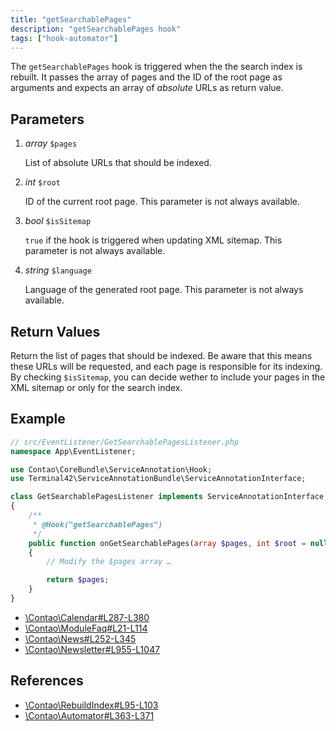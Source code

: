 ```yaml
---
title: "getSearchablePages"
description: "getSearchablePages hook"
tags: ["hook-automator"]
---
```



The `getSearchablePages` hook is triggered when the the search index is rebuilt.
It passes the array of pages and the ID of the root page as arguments and
expects an array of _absolute_ URLs as return value.


## Parameters

1. *array* `$pages`

    List of absolute URLs that should be indexed.

2. *int* `$root`

    ID of the current root page. This parameter is not always available.

3. *bool* `$isSitemap`

    `true` if the hook is triggered when updating XML sitemap. This parameter is
    not always available.

4. *string* `$language`

    Language of the generated root page. This parameter is not always available.


## Return Values

Return the list of pages that should be indexed. Be aware that this means
these URLs will be requested, and each page is responsible for its indexing. By
checking `$isSitemap`, you can decide wether to include your pages in the XML
sitemap or only for the search index.


## Example

```php
// src/EventListener/GetSearchablePagesListener.php
namespace App\EventListener;

use Contao\CoreBundle\ServiceAnnotation\Hook;
use Terminal42\ServiceAnnotationBundle\ServiceAnnotationInterface;

class GetSearchablePagesListener implements ServiceAnnotationInterface
{
    /**
     * @Hook("getSearchablePages")
     */
    public function onGetSearchablePages(array $pages, int $root = null, bool $isSitemap = false, string $language = null): array
    {
        // Modify the $pages array …

        return $pages;
    }
}
```

* [\Contao\Calendar#L287-L380](https://github.com/contao/contao/blob/4.7.6/calendar-bundle/src/Resources/contao/classes/Calendar.php#L287-L380)
* [\Contao\ModuleFaq#L21-L114](https://github.com/contao/contao/blob/4.7.6/faq-bundle/src/Resources/contao/modules/ModuleFaq.php#L21-L114)
* [\Contao\News#L252-L345](https://github.com/contao/contao/blob/4.7.6/news-bundle/src/Resources/contao/classes/News.php#L252-L345)
* [\Contao\Newsletter#L955-L1047](https://github.com/contao/contao/blob/4.7.6/newsletter-bundle/src/Resources/contao/classes/Newsletter.php#L955-L1047)


## References

* [\Contao\RebuildIndex#L95-L103](https://github.com/contao/contao/blob/4.7.6/core-bundle/src/Resources/contao/classes/RebuildIndex.php#L95-L103)
* [\Contao\Automator#L363-L371](https://github.com/contao/contao/blob/4.7.6/core-bundle/src/Resources/contao/library/Contao/Automator.php#L363-L371)
